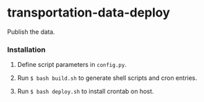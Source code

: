# transportation-data-deploy
Publish the data.

### Installation
1. Define script parameters in `config.py`.

2. Run `$ bash build.sh` to generate shell scripts and cron entries.

3. Run `$ bash deploy.sh` to install crontab on host.